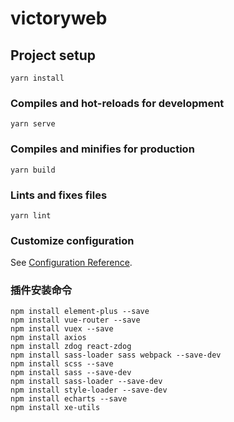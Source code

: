 # victoryweb

## Project setup
```
yarn install
```

### Compiles and hot-reloads for development
```
yarn serve
```

### Compiles and minifies for production
```
yarn build
```

### Lints and fixes files
```
yarn lint
```

### Customize configuration
See [Configuration Reference](https://cli.vuejs.org/config/).

### 插件安装命令
```
npm install element-plus --save
npm install vue-router --save
npm install vuex --save
npm install axios
npm install zdog react-zdog
npm install sass-loader sass webpack --save-dev
npm install scss --save
npm install sass --save-dev       
npm install sass-loader --save-dev     
npm install style-loader --save-dev     
npm install echarts --save
npm install xe-utils
